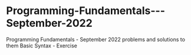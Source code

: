 # Programming-Fundamentals---September-2022
Programming Fundamentals - September 2022 problems and solutions to them
Basic Syntax - Exercise

